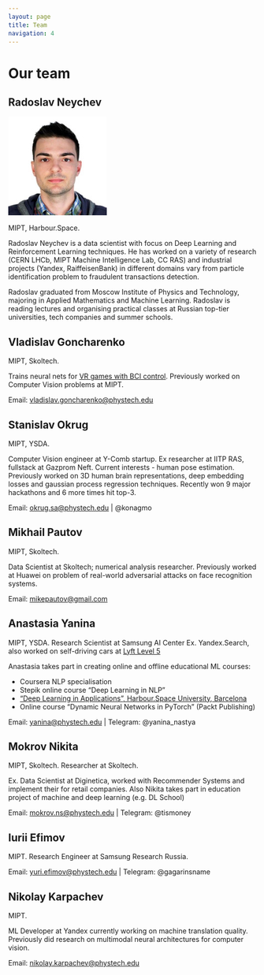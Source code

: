 ```yaml
---
layout: page
title: Team
navigation: 4
---
```


# Our team

## Radoslav Neychev

![Neychev](/img/neychev.png)

MIPT, Harbour.Space.

Radoslav Neychev is a data scientist with focus on Deep Learning and Reinforcement Learning techniques. He has worked on a variety of research (CERN LHCb, MIPT Machine Intelligence Lab, CC RAS) and industrial projects (Yandex, RaiffeisenBank) in different domains vary from particle identification problem to fraudulent transactions detection.

Radoslav graduated from Moscow Institute of Physics and Technology, majoring in Applied Mathematics and Machine Learning. Radoslav is reading lectures and organising practical classes at Russian top-tier universities, tech companies and summer schools.

## Vladislav Goncharenko

MIPT, Skoltech.

Trains neural nets for [VR games with BCI control](https://impulse-neiry.com/). Previously worked on Computer Vision problems at MIPT.

Email: vladislav.goncharenko@phystech.edu

## Stanislav Okrug

MIPT, YSDA.

Computer Vision engineer at Y-Comb startup. Ex researcher at IITP RAS, fullstack at Gazprom Neft. 
Current interests - human pose estimation.
Previously worked on 3D human brain representations, deep embedding losses and gaussian process regression techniques.
Recently won 9 major hackathons and 6 more times hit top-3.

Email: okrug.sa@phystech.edu | @konagmo

## Mikhail Pautov

MIPT, Skoltech.

Data Scientist at Skoltech; numerical analysis researcher. Previously worked  at Huawei on problem of real-world adversarial attacks on face recognition systems.

Email: mikepautov@gmail.com

## Anastasia Yanina

MIPT, YSDA. Research Scientist at Samsung AI Center
Ex. Yandex.Search, also worked on self-driving cars at [Lyft Level 5](https://level5.lyft.com/)

Anastasia takes part in creating online and offline educational ML courses:
 - Coursera NLP specialisation
 - Stepik online course “Deep Learning in NLP”
 - [“Deep Learning in Applications”, Harbour.Space University, Barcelona](https://in.harbour.space/data-science/deep-learning-in-applications-radoslav-neychev-anastasia-ianina/)
 - Online course “Dynamic Neural Networks in PyTorch” (Packt Publishing)

Email: yanina@phystech.edu | Telegram: @yanina_nastya

## Mokrov Nikita

MIPT, Skoltech. Researcher at Skoltech. 

Ex. Data Scientist at Diginetica, worked with Recommender Systems and implement their for retail companies. Also Nikita takes part in education project of machine and deep learning (e.g. DL School)

Email: mokrov.ns@phystech.edu | Telegram: @tismoney

## Iurii Efimov

MIPT. Research Engineer at Samsung Research Russia.

Email: yuri.efimov@phystech.edu | Telegram: @gagarinsname

## Nikolay Karpachev

MIPT.

ML Developer at Yandex currently working on machine translation quality. Previously did research on multimodal neural architectures for computer vision.

Email: nikolay.karpachev@phystech.edu
